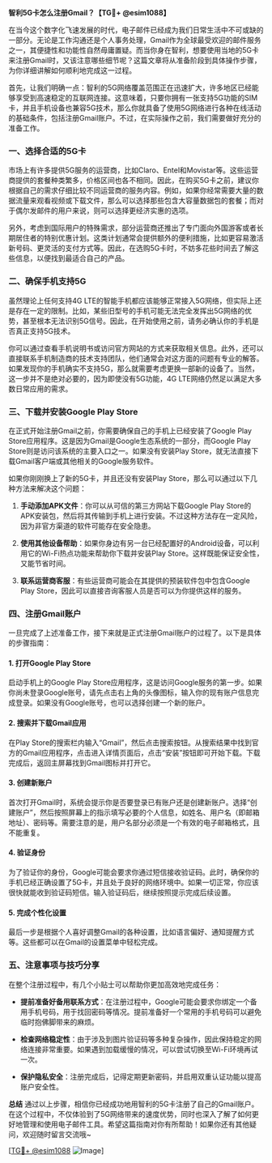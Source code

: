 **智利5G卡怎么注册Gmail？【TG💪+ @esim1088】**

在当今这个数字化飞速发展的时代，电子邮件已经成为我们日常生活中不可或缺的一部分。无论是工作沟通还是个人事务处理，Gmail作为全球最受欢迎的邮件服务之一，其便捷性和功能性自然毋庸置疑。而当你身在智利，想要使用当地的5G卡来注册Gmail时，又该注意哪些细节呢？这篇文章将从准备阶段到具体操作步骤，为你详细讲解如何顺利地完成这一过程。

首先，让我们明确一点：智利的5G网络覆盖范围正在迅速扩大，许多地区已经能够享受到高速稳定的互联网连接。这意味着，只要你拥有一张支持5G功能的SIM卡，并且手机设备也兼容5G技术，那么你就具备了使用5G网络进行各种在线活动的基础条件，包括注册Gmail账户。不过，在实际操作之前，我们需要做好充分的准备工作。

### **一、选择合适的5G卡**
市场上有许多提供5G服务的运营商，比如Claro、Entel和Movistar等。这些运营商提供的套餐种类繁多，价格区间也各不相同。因此，在购买5G卡之前，建议你根据自己的需求仔细比较不同运营商的服务内容。例如，如果你经常需要大量的数据流量来观看视频或下载文件，那么可以选择那些包含大容量数据包的套餐；而对于偶尔发邮件的用户来说，则可以选择更经济实惠的选项。

另外，考虑到国际用户的特殊需求，部分运营商还推出了专门面向外国游客或者长期居住者的特别优惠计划。这类计划通常会提供额外的便利措施，比如更容易激活新号码、更灵活的支付方式等。因此，在选购5G卡时，不妨多花些时间去了解这些信息，以便找到最适合自己的产品。

### **二、确保手机支持5G**
虽然理论上任何支持4G LTE的智能手机都应该能够正常接入5G网络，但实际上还是存在一定的限制。比如，某些旧型号的手机可能无法完全发挥出5G网络的优势，甚至根本无法识别5G信号。因此，在开始使用之前，请务必确认你的手机是否真正支持5G技术。

你可以通过查看手机说明书或访问官方网站的方式来获取相关信息。此外，还可以直接联系手机制造商的技术支持团队，他们通常会对这方面的问题有专业的解答。如果发现你的手机确实不支持5G，那么就需要考虑更换一部新的设备了。当然，这一步并不是绝对必要的，因为即使没有5G功能，4G LTE网络仍然足以满足大多数日常应用的需求。

### **三、下载并安装Google Play Store**
在正式开始注册Gmail之前，你需要确保自己的手机上已经安装了Google Play Store应用程序。这是因为Gmail是Google生态系统的一部分，而Google Play Store则是访问该系统的主要入口之一。如果没有安装Play Store，就无法直接下载Gmail客户端或其他相关的Google服务软件。

如果你刚刚换上了新的5G卡，并且还没有安装Play Store，那么可以通过以下几种方法来解决这个问题：

1. **手动添加APK文件**：你可以从可信的第三方网站下载Google Play Store的APK安装包，然后将其传输到手机上进行安装。不过这种方法存在一定风险，因为非官方渠道的软件可能存在安全隐患。
   
2. **使用其他设备帮助**：如果你身边有另一台已经配置好的Android设备，可以利用它的Wi-Fi热点功能来帮助你下载并安装Play Store。这样既能保证安全性，又能节省时间。

3. **联系运营商客服**：有些运营商可能会在其提供的预装软件包中包含Google Play Store，因此可以直接咨询客服人员是否可以为你提供这样的服务。

### **四、注册Gmail账户**
一旦完成了上述准备工作，接下来就是正式注册Gmail账户的过程了。以下是具体的步骤指南：

#### **1. 打开Google Play Store**
启动手机上的Google Play Store应用程序，这是访问Google服务的第一步。如果你尚未登录Google账号，请先点击右上角的头像图标，输入你的现有账户信息完成登录。如果没有Google账号，也可以选择创建一个新的账户。

#### **2. 搜索并下载Gmail应用**
在Play Store的搜索栏内输入“Gmail”，然后点击搜索按钮。从搜索结果中找到官方的Gmail应用程序，点击进入详情页面后，点击“安装”按钮即可开始下载。下载完成后，返回主屏幕找到Gmail图标并打开它。

#### **3. 创建新账户**
首次打开Gmail时，系统会提示你是否要登录已有账户还是创建新账户。选择“创建账户”，然后按照屏幕上的指示填写必要的个人信息，如姓名、用户名（即邮箱地址）、密码等。需要注意的是，用户名部分必须是一个有效的电子邮箱格式，且不能重复。

#### **4. 验证身份**
为了验证你的身份，Google可能会要求你通过短信接收验证码。此时，确保你的手机已经正确设置了5G卡，并且处于良好的网络环境中。如果一切正常，你应该很快就能收到验证码短信。输入验证码后，继续按照提示完成后续设置。

#### **5. 完成个性化设置**
最后一步是根据个人喜好调整Gmail的各种设置，比如语言偏好、通知提醒方式等。这些都可以在Gmail的设置菜单中轻松完成。

### **五、注意事项与技巧分享**
在整个注册过程中，有几个小贴士可以帮助你更加高效地完成任务：

- **提前准备好备用联系方式**：在注册过程中，Google可能会要求你绑定一个备用手机号码，用于找回密码等情况。提前准备好一个常用的手机号码可以避免临时抱佛脚带来的麻烦。
  
- **检查网络稳定性**：由于涉及到图片验证码等多种复杂操作，因此保持稳定的网络连接非常重要。如果遇到加载缓慢的情况，可以尝试切换至Wi-Fi环境再试一次。

- **保护隐私安全**：注册完成后，记得定期更新密码，并启用双重认证功能以提高账户安全性。

**总结**
通过以上步骤，相信你已经成功地用智利的5G卡注册了自己的Gmail账户。在这个过程中，不仅体验到了5G网络带来的速度优势，同时也深入了解了如何更好地管理和使用电子邮件工具。希望这篇指南对你有所帮助！如果你还有其他疑问，欢迎随时留言交流哦~

[[TG💪+ @esim1088](https://t.me/s/esim1088) ![Image](https://i.postimg.cc/4NQfJmqS/Snipaste-2025-05-13-00-14-12.png)]
